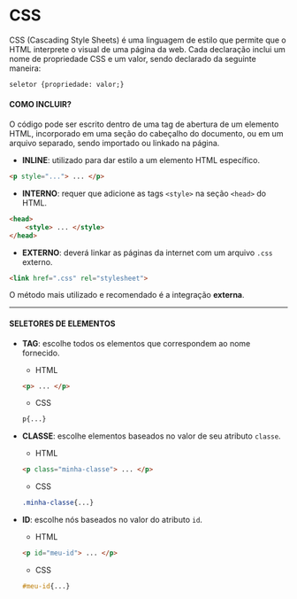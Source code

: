 # CSS

CSS (Cascading Style Sheets) é uma linguagem de estilo que permite que o HTML interprete o visual de uma página da web.
Cada declaração inclui um nome de propriedade CSS e um valor, sendo declarado da seguinte maneira:
``` html
seletor {propriedade: valor;}
```

#### COMO INCLUIR?
 O código pode ser escrito dentro de uma tag de abertura de um elemento HTML, incorporado em uma seção do cabeçalho do documento, ou em um arquivo separado, sendo importado ou linkado na página.
- **INLINE**: utilizado para dar estilo a um elemento HTML específico.
``` html
<p style="..."> ... </p>
```

- **INTERNO**: requer que adicione as tags `<style>` na seção `<head>` do HTML.
``` html
<head>
    <style> ... </style>
</head>
```

- **EXTERNO**: deverá linkar as páginas da internet com um arquivo `.css` externo.
``` html
<link href=".css" rel="stylesheet">
```
O método mais utilizado e recomendado é a integração **externa**.

---

#### SELETORES DE ELEMENTOS
- **TAG**: escolhe todos os elementos que correspondem ao nome fornecido.
    - HTML
    ``` html
    <p> ... </p>
    ```

    - CSS
    ``` css
    p{...}
    ```
- **CLASSE**: escolhe elementos baseados no valor de seu atributo `classe`.
    - HTML
    ``` html
    <p class="minha-classe"> ... </p>
    ```

    - CSS
    ``` css
    .minha-classe{...}
    ```

- **ID**: escolhe nós baseados no valor do atributo `id`.
    - HTML
    ``` html
    <p id="meu-id"> ... </p>
    ```

    - CSS
    ``` css
    #meu-id{...}
    ```